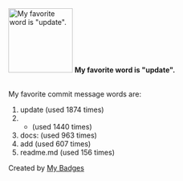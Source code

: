 <img src="https://my-badges.github.io/my-badges/favorite-word.png" alt="My favorite word is &quot;update&quot;." title="My favorite word is &quot;update&quot;." width="128">
<strong>My favorite word is &quot;update&quot;.</strong>
<br><br>

My favorite commit message words are:

1. update (used 1874 times)
2. * (used 1440 times)
3. docs: (used 963 times)
4. add (used 607 times)
5. readme.md (used 156 times)


Created by <a href="https://github.com/my-badges/my-badges">My Badges</a>